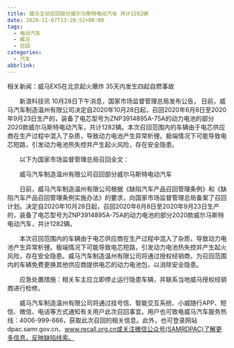 ```yaml
---
title: 威马主动召回部分威尔马斯特电动汽车 共计1282辆
date: 2020-11-07T13:20:52+08:00
tags:
  - 电动汽车
  - 威马
  - 召回
categories:
  - 汽车
abbrlink:
---
```


相关新闻：威马EX5在北京起火爆炸 35天内发生四起自燃事故

　　新浪科技讯 10月28日下午消息，国家市场监督管理总局发布公告， 日前，威马汽车制造温州有限公司决定自2020年10月28日起，召回2020年6月8日至2020年9月23日生产的，装备了电芯型号为ZNP3914895A-75A的动力电池的部分2020款威尔马斯特电动汽车，共计1282辆。本次召回范围内的车辆由于电芯供应商在生产过程中混入了杂质，导致动力电池产生异常析锂。极端情况下可能导致电芯短路，引发动力电池热失控并产生起火风险，存在安全隐患。

　　以下为国家市场监督管理总局召回全文：

　　威马汽车制造温州有限公司召回部分威尔马斯特电动汽车

　　日前，威马汽车制造温州有限公司根据《缺陷汽车产品召回管理条例》和《缺陷汽车产品召回管理条例实施办法》的要求，向国家市场监督管理总局备案了召回计划。决定自2020年10月28日起，召回2020年6月8日至2020年9月23日生产的，装备了电芯型号为ZNP3914895A-75A的动力电池的部分2020款威尔马斯特电动汽车，共计1282辆。

　　本次召回范围内的车辆由于电芯供应商在生产过程中混入了杂质，导致动力电池产生异常析锂。极端情况下可能导致电芯短路，引发动力电池热失控并产生起火风险，存在安全隐患。威马汽车制造温州有限公司将通过授权经销商，为召回范围内的车辆免费更换其他供应商提供电芯的动力电池包，以消除安全隐患。

　　应急处置措施：相关车主应立即停止运行隐患车辆，并联系当地威马授权经销商进行检修。

　　威马汽车制造温州有限公司将通过挂号信、智能交互系统、小威随行APP、短信、微信、电话等方式通知有关用户此次召回事宜。用户也可致电威马汽车服务热线：4006-999-666，获取此次召回的相关信息。此外，也可登录网站dpac.samr.gov.cn、www.recall.org.cn或关注微信公众号(SAMRDPAC)了解更多信息，反映缺陷线索。